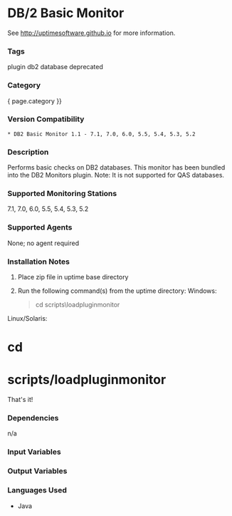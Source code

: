 # DB/2 Basic Monitor

See http://uptimesoftware.github.io for more information.

### Tags 
 plugin   db2   database   deprecated  

### Category

{ page.category }}

### Version Compatibility


  
    * DB2 Basic Monitor 1.1 - 7.1, 7.0, 6.0, 5.5, 5.4, 5.3, 5.2
  


### Description
Performs basic checks on DB2 databases.
This monitor has been bundled into the DB2 Monitors plugin.
Note: It is not supported for QAS databases.


### Supported Monitoring Stations

7.1, 7.0, 6.0, 5.5, 5.4, 5.3, 5.2

### Supported Agents
None; no agent required

### Installation Notes
<ol>
<li><p>Place zip file in uptime base directory</p></li>
<li><p>Run the following command(s) from the uptime directory:
Windows:</p>

<blockquote><p>cd
scripts\loadpluginmonitor</p></blockquote></li>
</ol>


<p>Linux/Solaris:</p>

<h1>cd</h1>

<h1>scripts/loadpluginmonitor</h1>

<p>That's it!</p>


### Dependencies
<p>n/a</p>


### Input Variables


### Output Variables



### Languages Used
* Java

